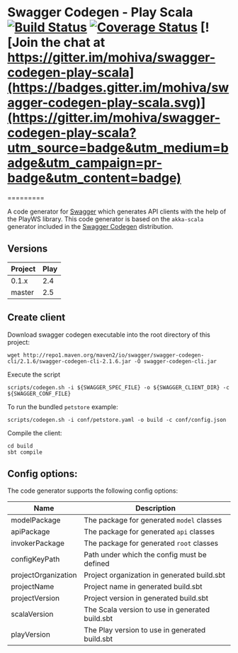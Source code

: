 # Swagger Codegen - Play Scala [![Build Status](https://travis-ci.org/mohiva/swagger-codegen-play-scala.png)](https://travis-ci.org/mohiva/swagger-codegen-play-scala) [![Coverage Status](https://coveralls.io/repos/mohiva/swagger-codegen-play-scala/badge.svg?branch=master&service=github)](https://coveralls.io/github/mohiva/swagger-codegen-play-scala?branch=master) [![Join the chat at https://gitter.im/mohiva/swagger-codegen-play-scala](https://badges.gitter.im/mohiva/swagger-codegen-play-scala.svg)](https://gitter.im/mohiva/swagger-codegen-play-scala?utm_source=badge&utm_medium=badge&utm_campaign=pr-badge&utm_content=badge)
=========

A code generator for [Swagger] which generates API clients with the help of the PlayWS library. This code generator is based on the `akka-scala` generator included in the [Swagger Codegen] distribution.

## Versions

Project             | Play
--------------------|------------------
0.1.x               | 2.4
master              | 2.5

## Create client

Download swagger codegen executable into the root directory of this project:

```
wget http://repo1.maven.org/maven2/io/swagger/swagger-codegen-cli/2.1.6/swagger-codegen-cli-2.1.6.jar -O swagger-codegen-cli.jar
```

Execute the script
```
scripts/codegen.sh -i ${SWAGGER_SPEC_FILE} -o ${SWAGGER_CLIENT_DIR} -c ${SWAGGER_CONF_FILE}
```

To run the bundled `petstore` example:
```
scripts/codegen.sh -i conf/petstore.yaml -o build -c conf/config.json
```

Compile the client:
```
cd build
sbt compile
```

## Config options:

The code generator supports the following config options:

Name                | Description
--------------------|-------------------------------------------------------------
modelPackage        | The package for generated `model` classes
apiPackage          | The package for generated `api` classes
invokerPackage      | The package for generated `root` classes
configKeyPath       | Path under which the config must be defined 
projectOrganization | Project organization in generated build.sbt
projectName         | Project name in generated build.sbt
projectVersion      | Project version in generated build.sbt
scalaVersion        | The Scala version to use in generated build.sbt
playVersion         | The Play version to use in generated build.sbt

[Swagger]: http://swagger.io/
[Swagger Codegen]: https://github.com/swagger-api/swagger-codegen
